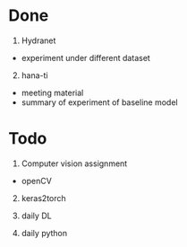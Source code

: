 # Done

1. Hydranet
- experiment under different dataset

2. hana-ti
- meeting material
- summary of experiment of baseline model

# Todo

1. Computer vision assignment
- openCV

2. keras2torch

3. daily DL

4. daily python

